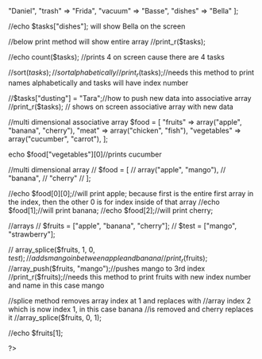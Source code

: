 <!DOCTYPE html>
<html lang="en">
<head>
    <meta charset="UTF-8">
    <meta http-equiv="X-UA-Compatible" content="IE=edge">
    <meta name="viewport" content="width=device-width, initial-scale=1.0">
    <title>Document</title>
</head>
<body>
<?php    
//associative array
$tasks = [
    "laundry" => "Daniel", 
    "trash" => "Frida", 
    "vacuum" => "Basse", 
    "dishes" => "Bella"
];

//echo $tasks["dishes"]; will show Bella on the screen

//below print method will show entire array
//print_r($tasks);

//echo count($tasks); //prints 4 on screen cause there are 4 tasks

//sort($tasks);//sort alphabetically
//print_r($tasks);//needs this method to print names alphabetically and tasks will have index number

//$tasks["dusting"] = "Tara";//how to push new data into associative array
//print_r($tasks); // shows on screen associative array with new data

//multi dimensional associative array
$food = [ 
    "fruits" => array("apple", "banana", "cherry"),
    "meat" => array("chicken", "fish"),
    "vegetables" => array("cucumber", "carrot"),
];

echo $food["vegetables"][0]//prints cucumber 


//multi dimensional array
// $food = [ 
//     array("apple", "mango"),
//     "banana",
//     "cherry"
// ];

//echo $food[0][0];//will print apple; because first is the entire first array in the index, then the other 0 is for index inside of that array
//echo $food[1];//will print banana; 
//echo $food[2];//will print cherry; 

//arrays
// $fruits = ["apple", "banana", "cherry"];
// $test = ["mango", "strawberry"];

// array_splice($fruits, 1, 0, $test); //adds mango in between apple and banana 
// print_r($fruits);
//array_push($fruits, "mango");//pushes mango to 3rd index
//print_r($fruits);//needs this method to print fruits with new index number and name in this case mango

//splice method removes array index at 1 and replaces with 
//array index 2 which is now index 1, in this case banana 
//is removed and cherry replaces it
//array_splice($fruits, 0, 1);

//echo $fruits[1];

?>
</body>
</html>